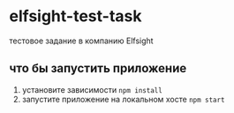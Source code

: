 # elfsight-test-task
тестовое задание в компанию Elfsight
## что бы запустить приложение
1. установите зависимости <code>npm install</code>
2. запустите приложение на локальном хосте <code>npm start</code>
